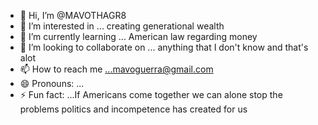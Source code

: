 - 👋 Hi, I’m @MAVOTHAGR8
- 👀 I’m interested in ... creating generational wealth
- 🌱 I’m currently learning ... American law regarding money
- 💞️ I’m looking to collaborate on ... anything that I don't know and that's alot
- 📫 How to reach me ...mavoguerra@gmail.com 
- 😄 Pronouns: ...
- ⚡ Fun fact: ...If Americans come together we can alone stop the problems politics and incompetence has created for us 

<!---
MAVOTHAGR8/MAVOTHAGR8 is a ✨ special ✨ repository because its `README.md` (this file) appears on your GitHub profile.
You can click the Preview link to take a look at your changes.
--->
